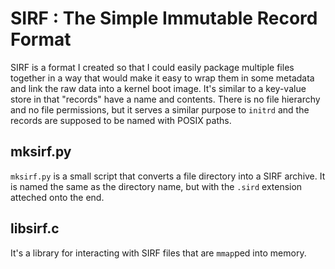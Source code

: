 # SIRF : The Simple Immutable Record Format

SIRF is a format I created so that I could easily package multiple files
together in a way that would make it easy to wrap them in some metadata and
link the raw data into a kernel boot image.  It's similar to a key-value store
in that "records" have a name and contents.  There is no file hierarchy and no
file permissions, but it serves a similar purpose to `initrd` and the records
are supposed to be named with POSIX paths.

## mksirf.py

`mksirf.py` is a small script that converts a file directory into a SIRF
archive.  It is named the same as the directory name, but with the `.sird`
extension atteched onto the end.

## libsirf.c

It's a library for interacting with SIRF files that are `mmap`ped into memory.
